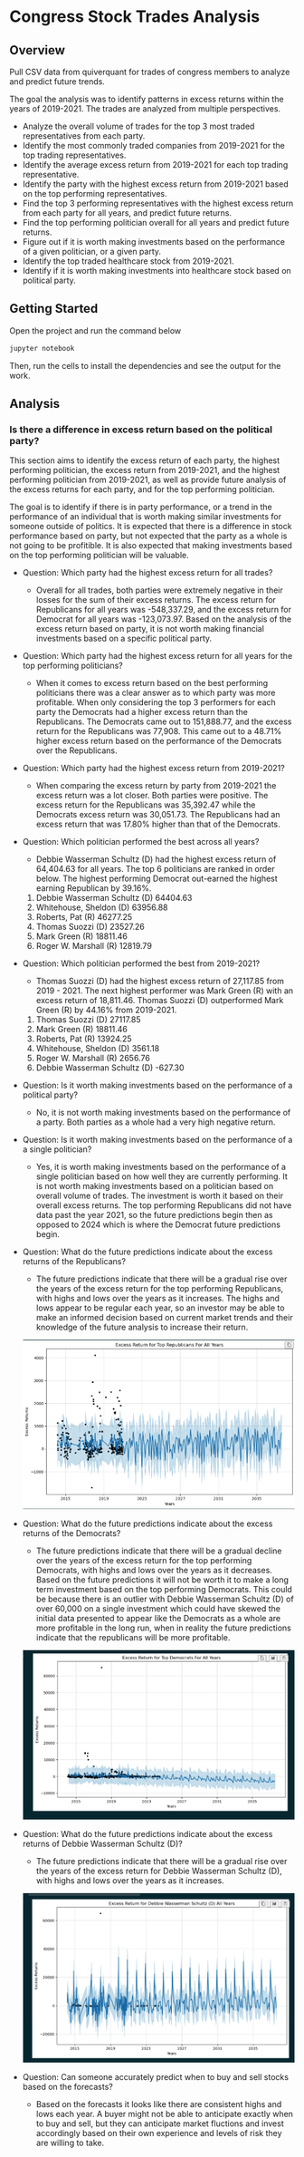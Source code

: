 # Congress Stock Trades Analysis

## Overview

Pull CSV data from quiverquant for trades of congress members to analyze and predict future trends.

The goal the analysis was to identify patterns in excess returns within the years of 2019-2021. The trades are analyzed from multiple perspectives.
* Analyze the overall volume of trades for the top 3 most traded representatives from each party.
* Identify the most commonly traded companies from 2019-2021 for the top trading representatives.
* Identify the average excess return from 2019-2021 for each top trading representative.
* Identify the party with the highest excess return from 2019-2021 based on the top performing representatives.
* Find the top 3 performing representatives with the highest excess return from each party for all years, and predict future returns.
* Find the top performing politician overall for all years and predict future returns.
* Figure out if it is worth making investments based on the performance of a given politician, or a given party.
* Identify the top traded healthcare stock from 2019-2021.
* Identify if it is worth making investments into healthcare stock based on political party.

## Getting Started

Open the project and run the command below

```bash
jupyter notebook
```

Then, run the cells to install the dependencies and see the output for the work.

## Analysis

### Is there a difference in excess return based on the political party?

This section aims to identify the excess return of each party, the highest performing politician,
the excess return from 2019-2021, and the highest performing politician from 2019-2021, as well as provide future analysis of the excess returns for each party, and for the top performing politician.

The goal is to identify if there is in party performance, or a trend in the performance of an individual
that is worth making similar investments for someone outside of politics. It is expected that there is a difference in stock performance based on party, but not expected that the party as a whole is not going to be profitible. It is also expected that making investments based on the top performing politician will be valuable.

* Question: Which party had the highest excess return for all trades?
	* Overall for all trades, both parties were extremely negative in their losses for the sum of their excess returns. The excess return for Republicans for all years was -548,337.29, and the excess return for Democrat for all years was -123,073.97. Based on the analysis of the excess return based on party, it is not worth making financial investments based on a specific political party.

* Question: Which party had the highest excess return for all years for the top performing politicians?
	* When it comes to excess return based on the best performing politicians there was a clear answer as to which party was more profitable. When only considering the top 3 performers for each party the Democrats had a higher excess return than the Republicans. The Democrats came out to 151,888.77, and the excess return for the Republicans was 77,908. This came out to a 48.71% higher excess return based on the performance of the Democrats over the Republicans.

* Question: Which party had the highest excess return from 2019-2021?
	* When comparing the excess return by party from 2019-2021 the excess return was a lot closer. Both parties were positive. The excess return for the Republicans was 35,392.47 while the Democrats excess return was 30,051.73. The Republicans had an excess return that was 17.80% higher than that of the Democrats.

* Question: Which politician performed the best across all years?
	* Debbie Wasserman Schultz (D) had the highest excess return of 64,404.63 for all years. The top 6 politicians are ranked in order below. The highest performing Democrat out-earned the highest earning Republican by 39.16%.
	1. Debbie Wasserman Schultz (D)    64404.63
	2. Whitehouse, Sheldon (D)         63956.88
	3. Roberts, Pat (R)                46277.25
	4. Thomas Suozzi (D)               23527.26
	5. Mark Green (R)                  18811.46
	6. Roger W. Marshall (R)           12819.79

* Question: Which politician performed the best from 2019-2021?
	* Thomas Suozzi (D) had the highest excess return of 27,117.85 from 2019 - 2021. The next highest performer was Mark Green (R) with an excess return of 18,811.46. Thomas Suozzi (D) outperformed Mark Green (R) by 44.16% from 2019-2021.
	1. Thomas Suozzi (D)               27117.85
	2. Mark Green (R)                  18811.46
	3. Roberts, Pat (R)                13924.25
	4. Whitehouse, Sheldon (D)          3561.18
	5. Roger W. Marshall (R)            2656.76
	6. Debbie Wasserman Schultz (D)     -627.30

* Question: Is it worth making investments based on the performance of a political party?
	* No, it is not worth making investments based on the performance of a party. Both parties as a whole had a very high negative return.

* Question: Is it worth making investments based on the performance of a a single politician?
	* Yes, it is worth making investments based on the performance of a single politician based on how well they are currently performing. It is not worth making investments based on a politician based on overall volume of trades. The investment is worth it based on their overall excess returns. The top performing Republicans did not have data past the year 2021, so the future predictions begin then as opposed to 2024 which is where the Democrat future predictions begin.

* Question: What do the future predictions indicate about the excess returns of the Republicans?
	* The future predictions indicate that there will be a gradual rise over the years of the excess return for the top performing Republicans, with highs and lows over the years as it increases. The highs and lows appear to be regular each year, so an investor may be able to make an informed decision based on current market trends and their knowledge of the future analysis to increase their return.

	![Republican future predictions](./images/rep_prophet.png)


* Question: What do the future predictions indicate about the excess returns of the Democrats?
	* The future predictions indicate that there will be a gradual decline over the years of the excess return for the top performing Democrats, with highs and lows over the years as it decreases. Based on the future predictions it will not be worth it to make a long term investment based on the top performing Democrats. This could be because there is an outlier with Debbie Wasserman Schultz (D) of over 60,000 on a single investment which could have skewed the initial data presented to appear like the Democrats as a whole are more profitable in the long run, when in reality the future predictions indicate that the republicans will be more profitable.

	![Democrat future predictions](./images/dem_prophet.png)

* Question: What do the future predictions indicate about the excess returns of Debbie Wasserman Schultz (D)?
	* The future predictions indicate that there will be a gradual rise over the years of the excess return for Debbie Wasserman Schultz (D), with highs and lows over the years as it increases.

	![Debbie future predictions](./images/deb_prophet.png)

* Question: Can someone accurately predict when to buy and sell stocks based on the forecasts?
	* Based on the forecasts it looks like there are consistent highs and lows each year. A buyer might not be able to anticipate exactly when to buy and sell, but they can anticipate market fluctions and invest accordingly based on their own experience and levels of risk they are willing to take.